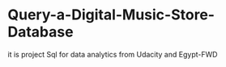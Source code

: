 # Query-a-Digital-Music-Store-Database
it is project Sql for data analytics from Udacity and Egypt-FWD
